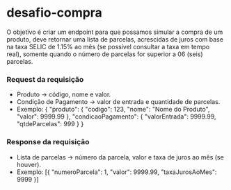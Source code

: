 # desafio-compra
O objetivo é criar um endpoint para que possamos simular a compra de um produto, deve retornar uma lista de parcelas, acrescidas de juros com base na taxa SELIC de 1.15% ao mês (se possível consultar a taxa em tempo real), somente quando o número de parcelas for superior a 06 (seis) parcelas.
### Request da requisição
* Produto -> código, nome e valor.
* Condição de Pagamento -> valor de entrada e quantidade de parcelas.
* Exemplo:
{ "produto": { "codigo": 123, 
               "nome": "Nome do Produto",
               "valor": 9999.99 }, 
  "condicaoPagamento": { "valorEntrada": 9999.99, 
                         "qtdeParcelas": 999 } 
}
### Response da requisição
* Lista de parcelas -> número da parcela, valor e taxa de juros ao mês (se houver).
* Exemplo: [{ "numeroParcela": 1, 
              "valor": 9999.99, 
              "taxaJurosAoMes": 9999 }]
